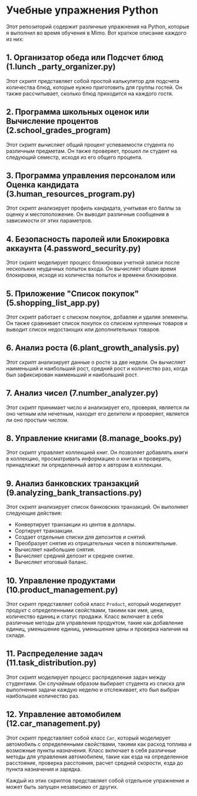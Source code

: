 # Учебные упражнения Python

Этот репозиторий содержит различные упражнения на Python, 
которые я выполнил во время обучения в Mimo. Вот краткое описание каждого из них:

## 1. Организатор обеда или Подсчет блюд (1.lunch _party_organizer.py)

Этот скрипт представляет собой простой калькулятор для подсчета количества блюд, 
которые нужно приготовить для группы гостей. Он также рассчитывает, 
сколько блюд приходится на каждого гостя.

## 2. Программа школьных оценок или Вычисление процентов (2.school_grades_program)

Этот скрипт вычисляет общий процент успеваемости студента 
по различным предметам. Он также проверяет, прошел ли студент 
на следующий семестр, исходя из его общего процента.

## 3. Программа управления персоналом или Оценка кандидата (3.human_resources_program.py)

Этот скрипт анализирует профиль кандидата, учитывая его баллы за оценку и местоположение. 
Он выводит различные сообщения в зависимости от этих параметров.

## 4. Безопасность паролей или Блокировка аккаунта (4.password_security.py)

Этот скрипт моделирует процесс блокировки учетной записи после нескольких 
неудачных попыток входа. Он вычисляет общее время блокировки, исходя 
из количества попыток и времени блокировки.

## 5. Приложение "Список покупок" (5.shopping_list_app.py)

Этот скрипт работает с списком покупок, добавляя и удаляя элементы. 
Он также сравнивает список покупок со списком купленных товаров и 
выводит список недостающих или дополнительных товаров.

## 6. Анализ роста (6.plant_growth_analysis.py)

Этот скрипт анализирует данные о росте за две недели. Он вычисляет 
наименьший и наибольший рост, средний рост и количество раз, когда 
был зафиксирован наименьший и наибольший рост.

## 7. Анализ чисел (7.number_analyzer.py)

Этот скрипт принимает число и анализирует его, проверяя, является 
ли оно четным или нечетным, находит его делители и проверяет, 
является ли оно простым числом.

## 8. Управление книгами (8.manage_books.py)

Этот скрипт управляет коллекцией книг. Он позволяет добавлять книги 
в коллекцию, просматривать информацию о книгах и проверять, принадлежит ли 
определенный автор к авторам в коллекции.

## 9. Анализ банковских транзакций (9.analyzing_bank_transactions.py)

Этот скрипт анализирует список банковских транзакций. Он выполняет следующие действия:

- Конвертирует транзакции из центов в доллары.
- Сортирует транзакции.
- Создает отдельные списки для депозитов и снятий.
- Преобразует снятия из отрицательных чисел в положительные.
- Вычисляет наибольшие снятия.
- Вычисляет средний депозит и среднее снятие.
- Вычисляет итоговый баланс.

## 10. Управление продуктами (10.product_management.py)

Этот скрипт представляет собой класс `Product`, который моделирует 
продукт с определенными свойствами, такими как имя, цена, количество 
единиц и статус продажи. Класс включает в себя различные методы для 
управления продуктом, такие как добавление единиц, уменьшение единиц, 
уменьшение цены и проверка наличия на складе.

## 11. Распределение задач (11.task_distribution.py)

Этот скрипт моделирует процесс распределения задач между студентами. 
Он случайным образом выбирает студента из списка для выполнения задачи 
каждую неделю и отслеживает, кто был выбран наибольшее количество раз.

## 12. Управление автомобилем (12.car_management.py)

Этот скрипт представляет собой класс `Car`, который моделирует автомобиль 
с определенными свойствами, такими как расход топлива и возможные пункты 
назначения. Класс включает в себя различные методы для управления автомобилем, 
такие как езда на определенное расстояние, проверка расстояния, расчет средней 
скорости, езда до пункта назначения и зарядка.


Каждый из этих скриптов представляет собой отдельное упражнение и 
может быть запущен независимо от других.

